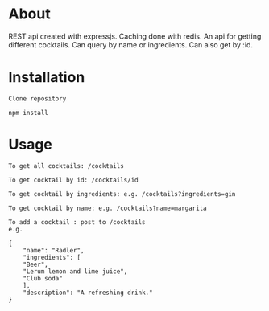 # About
REST api created with expressjs. Caching done with redis. An api for getting different cocktails. Can query by name or ingredients. Can also get by :id.

# Installation
```
Clone repository
```
```
npm install
```

# Usage

```
To get all cocktails: /cocktails
```

```
To get cocktail by id: /cocktails/id
```

```
To get cocktail by ingredients: e.g. /cocktails?ingredients=gin
```

```
To get cocktail by name: e.g. /cocktails?name=margarita
```

```
To add a cocktail : post to /cocktails
e.g.

{
    "name": "Radler",
    "ingredients": [
    "Beer",
    "Lerum lemon and lime juice",
    "Club soda"
    ],
    "description": "A refreshing drink."
}
```

